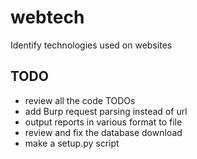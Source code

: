 # webtech
Identify technologies used on websites

## TODO

- review all the code TODOs
- add Burp request parsing instead of url
- output reports in various format to file
- review and fix the database download
- make a setup.py script